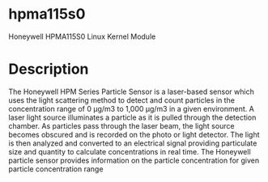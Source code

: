 # hpma115s0
Honeywell HPMA115S0 Linux Kernel Module

# Description
The Honeywell HPM Series Particle Sensor is a laser-based
sensor which uses the light scattering method to detect
and count particles in the concentration range of 0 µg/m3
to 1,000 µg/m3 in a given environment. A laser light source
illuminates a particle as it is pulled through the detection
chamber. As particles pass through the laser beam, the light
source becomes obscured and is recorded on the photo or
light detector. The light is then analyzed and converted to
an electrical signal providing particulate size and quantity to
calculate concentrations in real time. The Honeywell particle
sensor provides information on the particle concentration for
given particle concentration range
